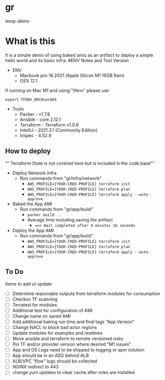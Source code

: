 # gr
temp-demo
# What is this
It is a simple demo of using baked amis as an artifact to deploy a simple hello world and its basic infra.
#ENV Notes and Tool Version

* ENV
  * Macbook pro 16 2021 (Apple Silicon M1 16GB Ram)
  * OSX 12.1

If running on Mac M1 and using "tfenv" please use
```
export TFENV_ARCH=arm64
```

* Tools
  * Packer - v1.7.8
  * Ansible -  core 2.12.1
  * Terraform - Terraform v1.0.9
  * IntelliJ - 2021.3.1 (Community Edition)
  * Inspec - 4.52.9

## How to deploy
"" Terraform State is not covered here but is included in the code base""
* Deploy Network Infra 
  * Run commands from "gr/infra/network"
    * ```AWS_PROFILE={YOUR-CRED-PROFILE} terraform init```
    * ```AWS_PROFILE={YOUR-CRED-PROFILE} terraform plan```
    * ```AWS_PROFILE={YOUR-CRED-PROFILE} terraform apply --auto-approve```
* Baked the App AMI
  * Run commands from "gr/app/build"
    * ```packer build  .```
    * Average time including saving the artifact 
      * ```==> Wait completed after 4 minutes 16 seconds```
* Deploy the App AMI
  * Run commands from "gr/app/build"
    * ```AWS_PROFILE={YOUR-CRED-PROFILE} terraform init```
    * ```AWS_PROFILE={YOUR-CRED-PROFILE} terraform plan```
    * ```AWS_PROFILE={YOUR-CRED-PROFILE} terraform apply --auto-approve```

## To Do
Items to add or update
- [ ] Determine reasonable outputs from terraform modules for consumption 
- [ ] Checkov TF scanning
- [ ] Terratest for modules
- [ ] Additional test for configuration of AMI
- [ ] Change name on saved AMI
- [ ] Add additional baking run time and final tags "App Version"
- [ ] Change NACL to block bad actor regions
- [ ] Update modules for examples and readmes
- [ ] Move ansible and terraform to remote versioned roles
- [ ] Pin TF and/or provider version where desired "M1 issues"
- [ ] App and OS Logs need to be shipped to logging or apm solution
- [ ] App should be in an ASG behind ALB
- [ ] ALB/VPC "flow" logs should be collected
- [ ] NGINX redirect to 443
- [ ] change yum updates to clear cache after roles are installed